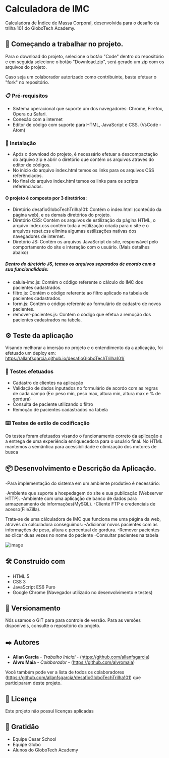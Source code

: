 # Calculadora de IMC

Calculadora de Índice de Massa Corporal, desenvolvida para o desafio da trilha 101 do GloboTech Academy.

## 🚀 Começando a trabalhar no projeto.

Para o download do projeto, selecione o botão "Code" dentro do repositório e em seguida selecione o botão "Download.zip", será gerado um zip com os arquivos do projeto.

Caso seja um colaborador autorizado como contribuinte, basta efetuar o "fork" no repositório.


### 📋 Pré-requisitos

- Sistema operacional que suporte um dos navegadores: Chrome, Firefox, Opera ou Safari.
- Conexão com a internet
- Editor de código com suporte para HTML, JavaScript e CSS. (VsCode - Atom)


### 🔧 Instalação

- Após o download do projeto, é necessário efetuar a descompactação do arquivo zip e abrir o diretório que contém os arquivos através do editor de códigos.
- No ínicio do arquivo index.html temos os links para os arquivos CSS referênciados.
- No final do arquivo index.html temos os links para os scripts referênciados.

#### O projeto é composto por 3 diretórios:

- Diretório desafioGloboTechTrilha101: Contém o index.html (conteúdo da página web), e os demais diretórios do projeto.
- Diretório CSS: Contém os arquivos de estilização da página HTML, o arquivo index.css contém toda a estilização criada para o site e o arquivos reset.css elimina algumas estilizações nativas dos navegadores de internet.
- Diretório JS: Contém os arquivos JavaScript do site, responsável pelo comportamento do site e interação com o usuário. (Mais detalhes abaixo)

##### Dentro do diretório JS, temos os arquivos separados de acordo com a sua funcionalidade:

 - calula-imc.js: Contém o código referente o cálculo do IMC dos pacientes cadastrados.
 - filtro.js: Contém o código referente ao filtro aplicado na tabela de pacientes cadastrados.
 - form.js: Contém o código referente ao formulário de cadastro de novos pacientes.
 - remover-pacientes.js: Contém o código que efetua a remoção dos pacientes cadastrados na tabela.


## ⚙️ Teste da aplicação

Visando melhorar a imersão no projeto e o entendimento da a aplicação, foi efetuado um deploy em:
https://allanfsgarcia.github.io/desafioGloboTechTrilha101/

### 🔩 Testes efetuados

- Cadastro de clientes na aplicação
- Validação de dados inputados no formulário de acordo com as regras de cada campo (Ex: peso min, peso max, altura min, altura max e % de gordura)
- Consulta de paciente utilizando o filtro
- Remoção de pacientes cadastrados na tabela

### ⌨️ Testes de estilo de codificação

Os testes foram efetuados visando o funcionamento correto da aplicação e a entrega de uma experiência enriquecedora para o usuário final.
No HTML mantemos a semântica para acessibilidade e otimização dos motores de busca

## 📦 Desenvolvimento e Descrição da Aplicação.

-Para implementação do sistema em um ambiente produtivo é necessário:

-Ambiente que suporte a hospedagem do site e sua publicação (Webserver HTTP).
-Ambiente com uma aplicação de banco de dados para armazenamento de informações(MySQL).
-Cliente FTP e credenciais de acesso(FileZilla).

Trata-se de uma cálculadora de IMC que funciona me uma página da web, através da calculadora conseguimos:
-Adicionar novos pacientes com as informações de peso, altura e percentual de gordura.
-Remover pacientes ao clicar duas vezes no nome do paciente
-Consultar pacientes na tabela

![image](https://user-images.githubusercontent.com/91488719/153310107-012a74e4-4a62-436b-96de-1d23ddf46632.png)


## 🛠️ Construído com

- HTML 5
- CSS 3
- JavaScript ES6 Puro
- Google Chrome (Navegador utilizado no desenvolvimento e testes)


## 📌 Versionamento

Nós usamos o GIT para para controle de versão. Para as versões disponíveis, consulte o repositório do projeto.

## ✒️ Autores

* **Allan Garcia** - *Trabalho Inicial* - (https://github.com/allanfsgarcia)
* **Alvro Maia** - *Colaborador* - (https://github.com/alvromaia)

Você também pode ver a lista de todos os colaboradores (https://github.com/allanfsgarcia/desafioGloboTechTrilha101) que participaram deste projeto.

## 📄 Licença

Este projeto não possuí licenças aplicadas

## 🎁 Gratidão

* Equipe Cesar School
* Equipe Globo
* Alunos do GloboTech Academy
